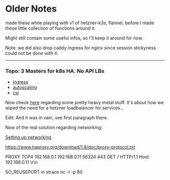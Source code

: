 # Older Notes
made these while playing with v1 of hetzner-k3s, flannel, before I made these little collection of functions around it.


Might still contain some useful infos, so I'll keep it around for now.

Note: we did also drop caddy ingress for nginx since session stickyness could not be done with it.

---


### Topo: 3 Masters for k8s HA. No API LBs


- [ingress](./k8s_ingress.md)
- [autoscaling](./k8s_autoscaler.md)
- [csi](./k8s_csi.md)

Now check [here](./metal.md) regarding some pretty heavy metal stuff. It's about how we wiped the need for a hetzner loadbalancer for services...

Edit: And it was in vain, see first paragraph there.

Now of the real solution regarding networking:

[Setting up networking](./netw.md)

<https://www.haproxy.org/download/1.8/doc/proxy-protocol.txt>

PROXY TCP4 192.168.0.1 192.168.0.11 56324 443
GET / HTTP/1.1
Host: 192.168.0.11
\r\n

SO_REUSEPORT in strace nc -l -p 80


